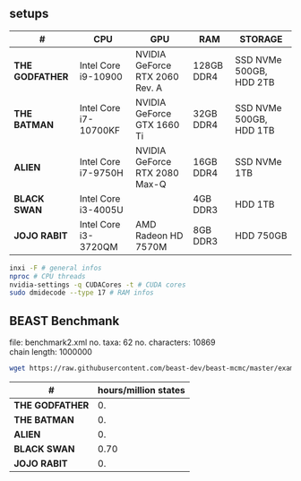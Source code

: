 ## setups

| #                 | CPU                   | GPU                            | RAM        | STORAGE                 |
| ----------------- | --------------------- | ------------------------------ | ---------- | ----------------------- |
| **THE GODFATHER** | Intel Core i9-10900   | NVIDIA GeForce RTX 2060 Rev. A | 128GB DDR4 | SSD NVMe 500GB, HDD 2TB |
| **THE BATMAN**    | Intel Core i7-10700KF | NVIDIA GeForce GTX 1660 Ti     | 32GB DDR4  | SSD NVMe 500GB, HDD 1TB |
| **ALIEN**         | Intel Core i7-9750H   | NVIDIA GeForce RTX 2080 Max-Q  | 16GB DDR4  | SSD NVMe 1TB            |
| **BLACK SWAN**    | Intel Core i3-4005U   |                                | 4GB DDR3   | HDD 1TB                 |
| **JOJO RABIT**    | Intel Core i3-3720QM  | AMD Radeon HD 7570M            | 8GB DDR3   | HDD 750GB               |

```sh
inxi -F # general infos
nproc # CPU threads
nvidia-settings -q CUDACores -t # CUDA cores
sudo dmidecode --type 17 # RAM infos
```

## BEAST Benchmank

file: benchmark2.xml
no. taxa: 62
no. characters: 10869   
chain length: 1000000

```sh
wget https://raw.githubusercontent.com/beast-dev/beast-mcmc/master/examples/Benchmarks/benchmark2.xml
```

| #                 | hours/million states |
| ----------------- | -------------------- |
| **THE GODFATHER** | 0.                   |
| **THE BATMAN**    | 0.                   |
| **ALIEN**         | 0.                   |
| **BLACK SWAN**    | 0.70                 |
| **JOJO RABIT**    | 0.                   |
